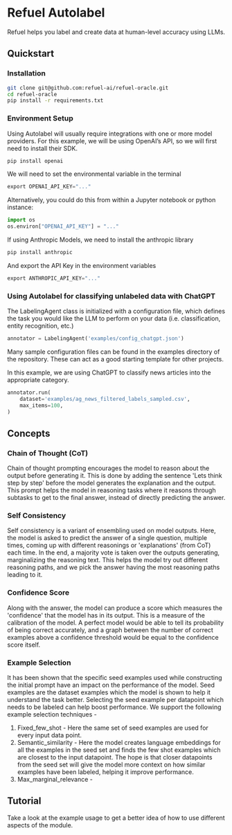 # Refuel Autolabel

Refuel helps you label and create data at human-level accuracy using LLMs. 

## Quickstart
### Installation
``` bash
git clone git@github.com:refuel-ai/refuel-oracle.git
cd refuel-oracle
pip install -r requirements.txt
```

### Environment Setup
Using Autolabel will usually require integrations with one or more model providers.
For this example, we will be using OpenAI’s API, so we will first need to install their SDK.
``` py
pip install openai
```

We will need to set the environmental variable in the terminal
``` py
export OPENAI_API_KEY="..."
```

Alternatively, you could do this from within a Jupyter notebook or python instance:
``` py
import os
os.environ["OPENAI_API_KEY"] = "..."
```

If using Anthropic Models, we need to install the anthropic library
``` py
pip install anthropic
```

And export the API Key in the environment variables
``` py
export ANTHROPIC_API_KEY="..."
```

### Using Autolabel for classifying unlabeled data with ChatGPT

The LabelingAgent class is initialized with a configuration file, which defines the task you would like the LLM to perform on your data (i.e. classification, entity recognition, etc.)
``` py
annotator = LabelingAgent('examples/config_chatgpt.json')
```

Many sample configuration files can be found in the examples directory of the repository. These can act as a good starting template for other projects.

In this example, we are using ChatGPT to classify news articles into the appropriate category.
``` py
annotator.run(
    dataset='examples/ag_news_filtered_labels_sampled.csv',
    max_items=100,
)
```

## Concepts

### Chain of Thought (CoT)
Chain of thought prompting encourages the model to reason about the output before generating it. This is done by adding the sentence 'Lets think step by step' before the model generates the explanation and the output. This prompt helps the model in reasoning tasks where it reasons through subtasks to get to the final answer, instead of directly predicting the answer.

### Self Consistency
Self consistency is a variant of ensembling used on model outputs. Here, the model is asked to predict the answer of a single question, multiple times, coming up with different reasonings or 'explanations' (from CoT) each time. In the end, a majority vote is taken over the outputs generating, marginalizing the reasoning text. This helps the model try out different reasoning paths, and we pick the answer having the most reasoning paths leading to it.

### Confidence Score
Along with the answer, the model can produce a score which measures the 'confidence' that the model has in its output. This is a measure of the calibration of the model. A perfect model would be able to tell its probability of being correct accurately, and a graph between the number of correct examples above a confidence threshold would be equal to the confidence score itself.

### Example Selection
It has been shown that the specific seed examples used while constructing the initial prompt have an impact on the performance of the model. Seed examples are the dataset examples which the model is shown to help it understand the task better. Selecting the seed example per datapoint which needs to be labeled can help boost performance. We support the following example selection techniques -

1. Fixed_few_shot - Here the same set of seed examples are used for every input data point.
2. Semantic_similarity - Here the model creates language embeddings for all the examples in the seed set and finds the few shot examples which are closest to the input datapoint. The hope is that closer datapoints from the seed set will give the model more context on how similar examples have been labeled, helping it improve performance.
3. Max_marginal_relevance - 

## Tutorial

Take a look at the example usage to get a better idea of how to use different aspects of the module.